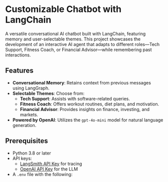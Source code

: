 # Customizable Chatbot with LangChain

A versatile conversational AI chatbot built with LangChain, featuring memory and user-selectable themes. This project showcases the development of an interactive AI agent that adapts to different roles—Tech Support, Fitness Coach, or Financial Advisor—while remembering past interactions.

## Features
- **Conversational Memory**: Retains context from previous messages using LangGraph.
- **Selectable Themes**: Choose from:
  - **Tech Support**: Assists with software-related queries.
  - **Fitness Coach**: Offers workout routines, diet plans, and motivation.
  - **Financial Advisor**: Provides insights on finance, investing, and markets.
- **Powered by OpenAI**: Utilizes the `gpt-4o-mini` model for natural language generation.

## Prerequisites
- Python 3.8 or later
- API keys:
  - [LangSmith API Key](https://smith.langchain.com) for tracing
  - [OpenAI API Key](https://platform.openai.com/account/api-keys) for the LLM
- A `.env` file with the following:
